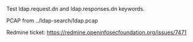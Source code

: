 Test ldap.request.dn and
ldap.responses.dn keywords.

PCAP from ../ldap-search/ldap.pcap

Redmine ticket: https://redmine.openinfosecfoundation.org/issues/7471